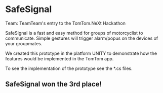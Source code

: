 # SafeSignal
Team: TeamTeam's entry to the TomTom.NeXt Hackathon

SafeSignal is a fast and easy method for groups of motorcyclist to communicate.
Simple gestures will trigger alarm/popus on the devices of your groupmates.

We created this prototype in the platform UNITY to demonstrate how the features would be implemented in the TomTom app.

To see the implementation of the prototype see the *.cs files.


## SafeSignal won the 3rd place!
